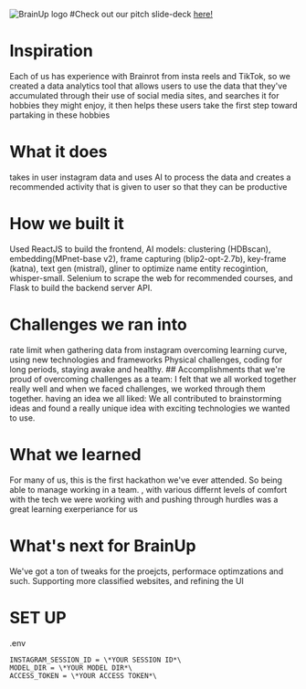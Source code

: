 
![BrainUp logo](https://github.com/user-attachments/assets/f30a7087-b48c-4850-83f3-20c14564f583)
#Check out our pitch slide-deck [here!](https://docs.google.com/presentation/d/19a7ouUCTQGIpuUiWzWxoP3Z_nMsN9VgIaNxoHqfCtaI/edit?usp=sharing)
# Inspiration
Each of us has experience with Brainrot from insta reels and TikTok, so we created a data analytics tool that allows users to use the data that they've accumulated through their use of social media sites, and searches it for hobbies they might enjoy, it then helps these users take the first step toward partaking in these hobbies

# What it does
takes in user instagram data and uses AI to process the data and creates a recommended activity that is given to user so that they can be productive

# How we built it
Used ReactJS to build the frontend, AI models: clustering (HDBscan), embedding(MPnet-base v2), frame capturing (blip2-opt-2.7b), key-frame (katna), text gen (mistral), gliner to optimize name entity recogintion, whisper-small. Selenium to scrape the web for recommended courses, and Flask to build the backend server API.

# Challenges we ran into
rate limit when gathering data from instagram
overcoming learning curve, using new technologies and frameworks
Physical challenges, coding for long periods, staying awake and healthy. ## Accomplishments that we're proud of overcoming challenges as a team: I felt that we all worked together really well and when we faced challenges, we worked through them together. having an idea we all liked: We all contributed to brainstorming ideas and found a really unique idea with exciting technologies we wanted to use.

# What we learned
For many of us, this is the first hackathon we've ever attended. So being able to manage working in a team. , with various differnt levels of comfort with the tech we were working with and pushing through hurdles was a great learning exerperiance for us

# What's next for BrainUp
We've got a ton of tweaks for the proejcts, performace optimzations and such. Supporting more classified websites, and refining the UI


# SET UP
.env
```
INSTAGRAM_SESSION_ID = \*YOUR SESSION ID*\
MODEL_DIR = \*YOUR MODEL DIR*\
ACCESS_TOKEN = \*YOUR ACCESS TOKEN*\
```
